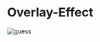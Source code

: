 # Overlay-Effect
![guess](https://user-images.githubusercontent.com/52192460/159428979-95be2816-043f-4e0a-8b20-8b7ab9e8aacd.JPG)
